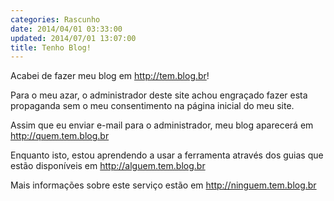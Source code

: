 ```yaml
---
categories: Rascunho
date: 2014/04/01 03:33:00
updated: 2014/07/01 13:07:00
title: Tenho Blog!
---
```

Acabei de fazer meu blog em http://tem.blog.br!

Para o meu azar, o administrador deste site achou engraçado fazer esta
propaganda sem o meu consentimento na página inicial do meu site.

Assim que eu enviar e-mail para o administrador, meu blog aparecerá em
http://quem.tem.blog.br

Enquanto isto, estou aprendendo a usar a ferramenta através dos guias que
estão disponíveis em http://alguem.tem.blog.br

Mais informações sobre este serviço estão em http://ninguem.tem.blog.br
